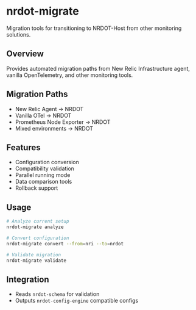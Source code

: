 # nrdot-migrate

Migration tools for transitioning to NRDOT-Host from other monitoring solutions.

## Overview
Provides automated migration paths from New Relic Infrastructure agent, vanilla OpenTelemetry, and other monitoring tools.

## Migration Paths
- New Relic Agent → NRDOT
- Vanilla OTel → NRDOT
- Prometheus Node Exporter → NRDOT
- Mixed environments → NRDOT

## Features
- Configuration conversion
- Compatibility validation
- Parallel running mode
- Data comparison tools
- Rollback support

## Usage
```bash
# Analyze current setup
nrdot-migrate analyze

# Convert configuration
nrdot-migrate convert --from=nri --to=nrdot

# Validate migration
nrdot-migrate validate
```

## Integration
- Reads `nrdot-schema` for validation
- Outputs `nrdot-config-engine` compatible configs
